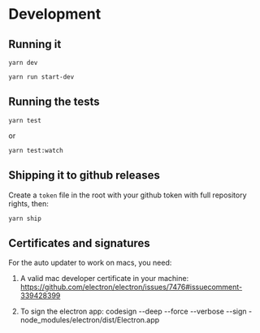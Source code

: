 # Development

## Running it

`yarn dev`

`yarn run start-dev`

## Running the tests

`yarn test`

or

`yarn test:watch`

## Shipping it to github releases

Create a `token` file in the root with your github token with
full repository rights, then:

`yarn ship`

## Certificates and signatures

For the auto updater to work on macs, you need:

1. A valid mac developer certificate in your machine:
https://github.com/electron/electron/issues/7476#issuecomment-339428399

2. To sign the electron app:
codesign --deep --force --verbose --sign - node_modules/electron/dist/Electron.app
